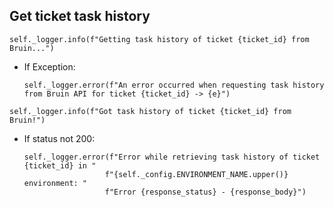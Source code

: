## Get ticket task history
```
self._logger.info(f"Getting task history of ticket {ticket_id} from Bruin...")
```
* If Exception:
  ```
  self._logger.error(f"An error occurred when requesting task history from Bruin API for ticket {ticket_id} -> {e}")
  ```
```
self._logger.info(f"Got task history of ticket {ticket_id} from Bruin!")
```
* If status not 200:
  ```
  self._logger.error(f"Error while retrieving task history of ticket {ticket_id} in "
                    f"{self._config.ENVIRONMENT_NAME.upper()} environment: "
                    f"Error {response_status} - {response_body}")
  ```